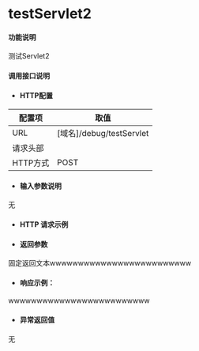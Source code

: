 # testServlet2

#### 功能说明
测试Servlet2


#### 调用接口说明

* #### HTTP配置

| 配置项 | 取值 |
| --- | --- |
| URL | \[域名\]/debug/testServlet|
| 请求头部 |  |
| HTTP方式 | POST |

* #### 输入参数说明

无


* #### HTTP 请求示例

* #### 返回参数

固定返回文本wwwwwwwwwwwwwwwwwwwwwwwww


* #### 响应示例：

 wwwwwwwwwwwwwwwwwwwwwwwww



* #### 异常返回值
无








